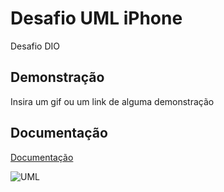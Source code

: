 
# Desafio UML iPhone

Desafio DIO


## Demonstração

Insira um gif ou um link de alguma demonstração


## Documentação

[Documentação](https://link-da-documentação)


![UML](https://i.imgur.com/SajdkjY.png)


